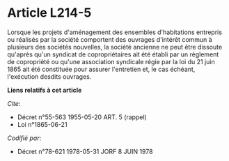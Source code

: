 # Article L214-5

Lorsque les projets d'aménagement des ensembles d'habitations entrepris ou réalisés par la société comportent des ouvrages
d'intérêt commun à plusieurs des sociétés nouvelles, la société ancienne ne peut être dissoute qu'après qu'un syndicat de
copropriétaires ait été établi par un règlement de copropriété ou qu'une association syndicale régie par la loi du 21 juin
1865 ait été constituée pour assurer l'entretien et, le cas échéant, l'exécution desdits ouvrages.

**Liens relatifs à cet article**

_Cite_:

  - Décret n°55-563 1955-05-20 ART. 5 (rappel)
  - Loi n°1865-06-21

_Codifié par_:

  - Décret n°78-621 1978-05-31 JORF 8 JUIN 1978

